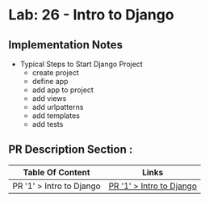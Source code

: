 # Lab: 26 - Intro to Django

## Implementation Notes

* Typical Steps to Start Django Project
    - create project
    - define app
    - add app to project
    - add views
    - add urlpatterns
    - add templates
    - add tests

## PR Description Section :

| Table Of Content                               | Links                                        |
| ---------------------------------------------- | -------------------------------------------  |
| PR '1' > Intro to Django                       | [PR '1' > Intro to Django](https://github.com/YousefAbuJalboush/django-snacks/pull/1)|
